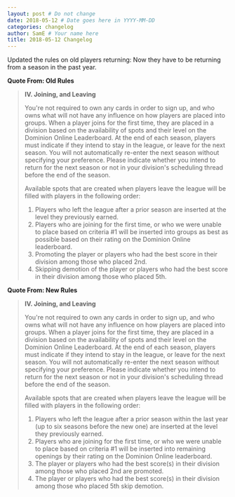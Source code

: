```yaml
---
layout: post # Do not change
date: 2018-05-12 # Date goes here in YYYY-MM-DD
categories: changelog
author: SamE # Your name here
title: 2018-05-12 Changelog
---
```


Updated the rules on old players returning: Now they have to be returning from a season in the past year.

**Quote From: Old Rules**
> **IV. Joining, and Leaving**
>
> You're not required to own any cards in order to sign up, and who owns what will not have any influence on how players are placed into groups.
When a player joins for the first time, they are placed in a division based on the availability of spots and their level on the Dominion Online Leaderboard.
At the end of each season, players must indicate if they intend to stay in the league, or leave for the next season. You will not automatically re-enter the next season without specifying your preference. Please indicate whether you intend to return for the next season or not in your division's scheduling thread before the end of the season.
>
> Available spots that are created when players leave the league will be filled with players in the following order:
> 1. Players who left the league after a prior season are inserted at the level they previously earned.
> 2. Players who are joining for the first time, or who we were unable to place based on criteria #1 will be inserted into groups as best as possible based on their rating on the Dominion Online leaderboard.
> 3. Promoting the player or players who had the best score in their division among those who placed 2nd.
> 4. Skipping demotion of the player or players who had the best score in their division among those who placed 5th.

**Quote From: New Rules**
> **IV. Joining, and Leaving**
>
> You're not required to own any cards in order to sign up, and who owns what will not have any influence on how players are placed into groups.
When a player joins for the first time, they are placed in a division based on the availability of spots and their level on the Dominion Online Leaderboard.
At the end of each season, players must indicate if they intend to stay in the league, or leave for the next season. You will not automatically re-enter the next season without specifying your preference. Please indicate whether you intend to return for the next season or not in your division's scheduling thread before the end of the season.
>
> Available spots that are created when players leave the league will be filled with players in the following order:
>
> 1. Players who left the league after a prior season within the last year (up to six seasons before the new one) are inserted at the level they previously earned.
> 2. Players who are joining for the first time, or who we were unable to place based on criteria #1 will be inserted into remaining openings by their rating on the Dominion Online leaderboard.
> 3. The player or players who had the best score(s) in their division among those who placed 2nd are promoted.
> 4. The player or players who had the best score(s) in their division among those who placed 5th skip demotion.
